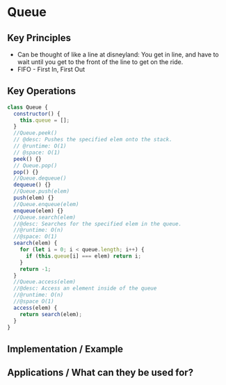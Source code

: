 # Queue

## Key Principles

- Can be thought of like a line at disneyland: You get in line, and have to wait until you get to the front of the line to get on the ride.
- FIFO - First In, First Out

## Key Operations

```javascript
class Queue {
  constructor() {
    this.queue = [];
  }
  //Queue.peek()
  // @desc: Pushes the specified elem onto the stack.
  // @runtime: O(1)
  // @space: O(1)
  peek() {}
  // Queue.pop()
  pop() {}
  //Queue.dequeue()
  dequeue() {}
  //Queue.push(elem)
  push(elem) {}
  //Queue.enqueue(elem)
  enqueue(elem) {}
  //Queue.search(elem)
  //@desc: Searches for the specified elem in the queue.
  //@runtime: O(n)
  //@space: O(1)
  search(elem) {
    for (let i = 0; i < queue.length; i++) {
      if (this.queue[i] === elem) return i;
    }
    return -1;
  }
  //Queue.access(elem)
  //@desc: Access an element inside of the queue
  //@runtime: O(n)
  //@space O(1)
  access(elem) {
    return search(elem);
  }
}
```

## Implementation / Example

## Applications / What can they be used for?
